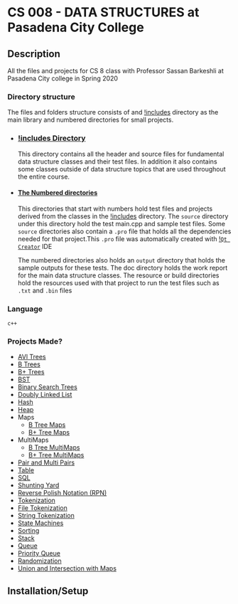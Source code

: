 # CS 008 - DATA STRUCTURES at Pasadena City College

## Description

All the files and projects for CS 8 class with Professor Sassan Barkeshli at Pasadena City college in Spring 2020

### Directory structure

The files and folders structure consists of and [!includes](./Projects/!includes/) directory as the main library and numbered directories for small projects.

- ### [!includes Directory](./Projects/!includes/)

  This directory contains all the header and source files for fundamental data structure classes and their test files. In addition it also contains some classes outside of data structure topics that are used throughout the entire course.

- #### [The Numbered directories](./Projects/)

  This directories that start with numbers hold test files and projects derived from the classes in the [!includes](./Projects/!includes/) directory. The `source` directory under this directory hold the test main.cpp and sample test files. Some `source` directories also contain a `.pro` file that holds all the dependencies needed for that project.This `.pro` file was automatically created with [!`Qt Creator`](https://www.qt.io/product) IDE

  The numbered directories also holds an `output` directory that holds the sample outputs for these tests. The doc directory holds the work report for the main data structure classes. The resource or build directories hold the resources used with that project to run the test files such as `.txt` and `.bin` files

### Language

`c++`

### Projects Made?

- [AVl Trees](./Projects/!includes/AVL)
- [B Trees](./Projects/!includes/B_Tree)
- [B+ Trees](./Projects/!includes/BPlus_Tree)
- [BST](./Projects/!includes/BST)
- [Binary Search Trees](./Projects/!includes/Binary_Search_Tree)
- [Doubly Linked List](./Projects/!includes/Doubly_Linked_List)
- [Hash](./Projects/!includes/Hash)
- [Heap](./Projects/!includes/Heap)
- Maps
  - [B Tree Maps](./Projects/!includes/Map/B_Tree/)
  - [B+ Tree Maps](./Projects/!includes/Map/BPlus_Tree/)
- MultiMaps
  - [B Tree MultiMaps](./Projects/!includes/Map/B_Tree/)
  - [B+ Tree MultiMaps](./Projects/!includes/Map/BPlus_Tree/)
- [Pair and Multi Pairs](./Projects/!includes/Pair/)
- [Table](./Projects/!includes/Table)
- [SQL](./Projects/!includes/SQL)
- [Shunting Yard](./Projects/!includes/Shunting_Yard)
- [Reverse Polish Notation (RPN)](./Projects/!includes/RPN)
- [Tokenization](./Projects/!includes/Token)
- [File Tokenization](./Projects/!includes/F_Tokenization)
- [String Tokenization](./Projects/!includes/STokenizer)
- [State Machines](./Projects/!includes/State_Machines)
- [Sorting](./Projects/!includes/Sort)
- [Stack](./Projects/!includes/Queue)
- [Queue](./Projects/!includes/Queue)
- [Priority Queue](./Projects/!includes/Priority_Queue)
- [Randomization](./Projects/!includes/Random)
- [Union and Intersection with Maps](./Projects/!includes/Union_n_Intersection)

## Installation/Setup
